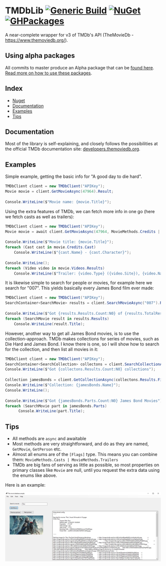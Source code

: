 TMDbLib [![Generic Build](https://github.com/LordMike/TMDbLib/actions/workflows/dotnet.yml/badge.svg)](https://github.com/LordMike/TMDbLib/actions/workflows/dotnet.yml) [![NuGet](https://img.shields.io/nuget/v/Tmdblib.svg)](https://www.nuget.org/packages/Tmdblib) [![GHPackages](https://img.shields.io/badge/package-alpha-green)](https://github.com/LordMike/TMDbLib/packages/691970)
=======

A near-complete wrapper for v3 of TMDb's API (TheMovieDb - https://www.themoviedb.org/).

## Using alpha packages
All commits to master produce an Alpha package that can be [found here](https://github.com/LordMike/TMDbLib/packages/691970). [Read more on how to use these packages](https://blog.mbwarez.dk/consuming-my-nuget-packages-from-github/).

Index
---------

- [Nuget](#nuget)
- [Documentation](#documentation)
- [Examples](#examples)
- [Tips](#tips)

Documentation
-------- 

Most of the library is self-explaining, and closely follows the possibilities at the official TMDb documentation site: [developers.themoviedb.org](https://developers.themoviedb.org/3/getting-started).

Examples
-------- 

Simple example, getting the basic info for "A good day to die hard".

```csharp
TMDbClient client = new TMDbClient("APIKey");
Movie movie = client.GetMovieAsync(47964).Result;

Console.WriteLine($"Movie name: {movie.Title}");
```

Using the extra features of TMDb, we can fetch more info in one go (here we fetch casts as well as trailers):

```csharp
TMDbClient client = new TMDbClient("APIKey");
Movie movie = await client.GetMovieAsync(47964, MovieMethods.Credits | MovieMethods.Videos);

Console.WriteLine($"Movie title: {movie.Title}");
foreach (Cast cast in movie.Credits.Cast)
    Console.WriteLine($"{cast.Name} - {cast.Character}");

Console.WriteLine();
foreach (Video video in movie.Videos.Results)
    Console.WriteLine($"Trailer: {video.Type} ({video.Site}), {video.Name}");
```

It is likewise simple to search for people or movies, for example here we search for "007". This yields basically every James Bond film ever made:

```csharp
TMDbClient client = new TMDbClient("APIKey");
SearchContainer<SearchMovie> results = client.SearchMovieAsync("007").Result;

Console.WriteLine($"Got {results.Results.Count:N0} of {results.TotalResults:N0} results");
foreach (SearchMovie result in results.Results)
    Console.WriteLine(result.Title);
```

However, another way to get all James Bond movies, is to use the collection-approach. TMDb makes collections for series of movies, such as Die Hard and James Bond. I know there is one, so I will show how to search for the collection, and then list all movies in it:

```csharp
TMDbClient client = new TMDbClient("APIKey");
SearchContainer<SearchCollection> collectons = client.SearchCollectionAsync("James Bond").Result;
Console.WriteLine($"Got {collectons.Results.Count:N0} collections");

Collection jamesBonds = client.GetCollectionAsync(collectons.Results.First().Id).Result;
Console.WriteLine($"Collection: {jamesBonds.Name}");
Console.WriteLine();

Console.WriteLine($"Got {jamesBonds.Parts.Count:N0} James Bond Movies");
foreach (SearchMovie part in jamesBonds.Parts)
      Console.WriteLine(part.Title);
```

Tips
---------

* All methods are `async` and awaitable
* Most methods are very straightforward, and do as they are named, `GetMovie`, `GetPerson` etc.
* Almost all enums are of the `[Flags]` type. This means you can combine them: `MovieMethods.Casts | MovieMethods.Trailers`
* TMDb are big fans of serving as little as possible, so most properties on primary classes like `Movie` are null, until you request the extra data using the enums like above.

Here is an example:

![example2.JPG example](
https://github.com/fredatgithub/TMDbLib/blob/master/example2.JPG)
